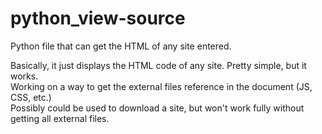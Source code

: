 # python_view-source
Python file that can get the HTML of any site entered.

Basically, it just displays the HTML code of any site. Pretty simple, but it works.  
Working on a way to get the external files reference in the document (JS, CSS, etc.)  
Possibly could be used to download a site, but won't work fully without getting all external files.
